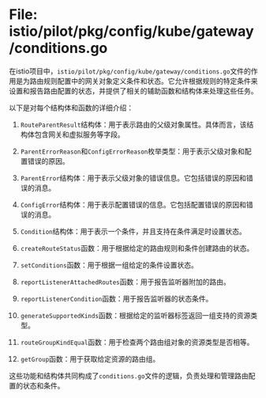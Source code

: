 # File: istio/pilot/pkg/config/kube/gateway/conditions.go

在istio项目中，`istio/pilot/pkg/config/kube/gateway/conditions.go`文件的作用是为路由规则配置中的网关对象定义条件和状态。它允许根据规则的特定条件来设置和报告路由配置的状态，并提供了相关的辅助函数和结构体来处理这些任务。

以下是对每个结构体和函数的详细介绍：

1. `RouteParentResult`结构体：用于表示路由的父级对象属性。具体而言，该结构体包含网关和虚拟服务等字段。

2. `ParentErrorReason`和`ConfigErrorReason`枚举类型：用于表示父级对象和配置错误的原因。

3. `ParentError`结构体：用于表示父级对象的错误信息。它包括错误的原因和错误的消息。

4. `ConfigError`结构体：用于表示配置错误的信息。它包括配置错误的原因和错误的消息。

5. `Condition`结构体：用于表示一个条件，并且支持在条件满足时设置状态。

6. `createRouteStatus`函数：用于根据给定的路由规则和条件创建路由的状态。

7. `setConditions`函数：用于根据一组给定的条件设置状态。

8. `reportListenerAttachedRoutes`函数：用于报告监听器附加的路由。

9. `reportListenerCondition`函数：用于报告监听器的状态条件。

10. `generateSupportedKinds`函数：根据给定的监听器标签返回一组支持的资源类型。

11. `routeGroupKindEqual`函数：用于检查两个路由组对象的资源类型是否相等。

12. `getGroup`函数：用于获取给定资源的路由组。

这些功能和结构体共同构成了`conditions.go`文件的逻辑，负责处理和管理路由配置的状态和条件。

